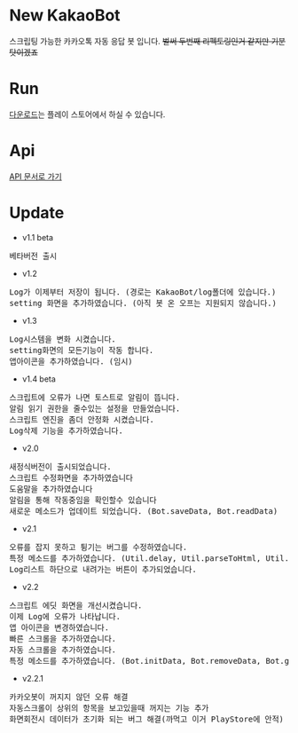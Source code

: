 # New KakaoBot
스크립팅 가능한 카카오톡 자동 응답 봇 입니다.
~~벌써 두번째 리펙토링인거 같지만 기분탓이겠죠~~

# Run
[다운로드](https://play.google.com/store/apps/details?id=com.suyong.kakaobot)는 플레이 스토어에서 하실 수 있습니다.

# Api
 [API 문서로 가기](https://github.com/Su-Yong/NewKakaoBot/blob/master/API.md)
 
# Update
 * v1.1 beta
<pre>
베타버전 출시
</pre>

 * v1.2
<pre>
Log가 이제부터 저장이 됩니다. (경로는 KakaoBot/log폴더에 있습니다.)
setting 화면을 추가하였습니다. (아직 봇 온 오프는 지원되지 않습니다.)
</pre>

 * v1.3
<pre>
Log시스템을 변화 시켰습니다.
setting화면의 모든기능이 작동 합니다.
앱아이콘을 추가하였습니다. (임시)
</pre>

 * v1.4 beta
<pre>
스크립트에 오류가 나면 토스트로 알림이 뜹니다.
알림 읽기 권한을 줄수있는 설정을 만들었습니다.
스크립트 엔진을 좀더 안정화 시켰습니다.
Log삭제 기능을 추가하였습니다.
</pre>

* v2.0
<pre>
새정식버전이 출시되었습니다.
스크립트 수정화면을 추가하였습니다
도움말을 추가하였습니다
알림을 통해 작동중임을 확인할수 있습니다
새로운 메소드가 업데이트 되었습니다. (Bot.saveData, Bot.readData)
</pre>

* v2.1
<pre>
오류를 잡지 못하고 튕기는 버그를 수정하였습니다.
특정 메소드를 추가하였습니다. (Util.delay, Util.parseToHtml, Util.parseToText)
Log리스트 하단으로 내려가는 버튼이 추가되었습니다.
</pre>

* v2.2
<pre>
스크립트 에딧 화면을 개선시켰습니다.
이제 Log에 오류가 나타납니다.
앱 아이콘을 변경하였습니다.
빠른 스크롤을 추가하였습니다.
자동 스크롤을 추가하였습니다.
특정 메소드를 추가하였습니다. (Bot.initData, Bot.removeData, Bot.getDataList, Bot.getContext, Util.log)
</pre>

* v2.2.1
<pre>
카카오봇이 꺼지지 않던 오류 해결
자동스크롤이 상위의 항목을 보고있을때 꺼지는 기능 추가
화면회전시 데이터가 초기화 되는 버그 해결(까먹고 이거 PlayStore에 안적)
</pre>
